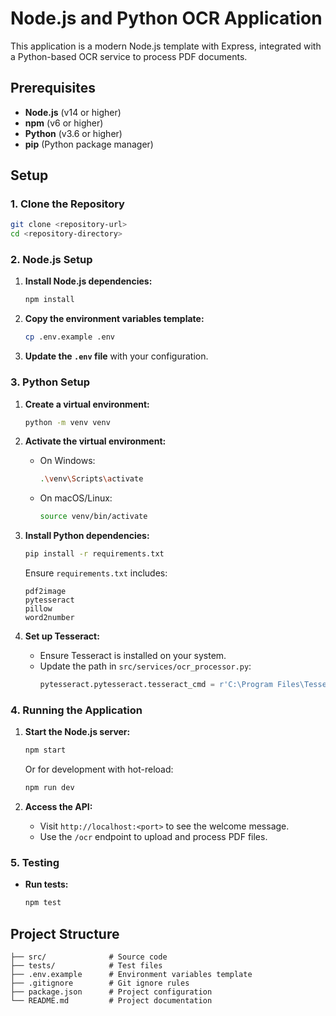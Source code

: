 # Node.js and Python OCR Application

This application is a modern Node.js template with Express, integrated with a Python-based OCR service to process PDF documents.

## Prerequisites

- **Node.js** (v14 or higher)
- **npm** (v6 or higher)
- **Python** (v3.6 or higher)
- **pip** (Python package manager)

## Setup

### 1. Clone the Repository

```bash
git clone <repository-url>
cd <repository-directory>
```

### 2. Node.js Setup

1. **Install Node.js dependencies:**

   ```bash
   npm install
   ```

2. **Copy the environment variables template:**

   ```bash
   cp .env.example .env
   ```

3. **Update the `.env` file** with your configuration.

### 3. Python Setup

1. **Create a virtual environment:**

   ```bash
   python -m venv venv
   ```

2. **Activate the virtual environment:**

   - On Windows:
     ```bash
     .\venv\Scripts\activate
     ```
   - On macOS/Linux:
     ```bash
     source venv/bin/activate
     ```

3. **Install Python dependencies:**

   ```bash
   pip install -r requirements.txt
   ```

   Ensure `requirements.txt` includes:
   ```
   pdf2image
   pytesseract
   pillow
   word2number
   ```

4. **Set up Tesseract:**

   - Ensure Tesseract is installed on your system.
   - Update the path in `src/services/ocr_processor.py`:
     ```python
     pytesseract.pytesseract.tesseract_cmd = r'C:\Program Files\Tesseract-OCR\tesseract.exe'
     ```

### 4. Running the Application

1. **Start the Node.js server:**

   ```bash
   npm start
   ```

   Or for development with hot-reload:

   ```bash
   npm run dev
   ```

2. **Access the API:**

   - Visit `http://localhost:<port>` to see the welcome message.
   - Use the `/ocr` endpoint to upload and process PDF files.

### 5. Testing

- **Run tests:**

  ```bash
  npm test
  ```

## Project Structure

```
├── src/              # Source code
├── tests/            # Test files
├── .env.example      # Environment variables template
├── .gitignore        # Git ignore rules
├── package.json      # Project configuration
└── README.md         # Project documentation
``` 